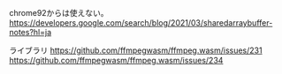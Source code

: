 chrome92からは使えない。  
https://developers.google.com/search/blog/2021/03/sharedarraybuffer-notes?hl=ja

ライブラリ
https://github.com/ffmpegwasm/ffmpeg.wasm/issues/231
https://github.com/ffmpegwasm/ffmpeg.wasm/issues/234
